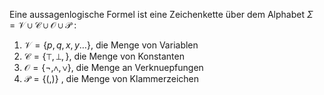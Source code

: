 Eine aussagenlogische Formel ist eine Zeichenkette über dem Alphabet $\Sigma = \mathcal V \cup \mathcal C \cup\mathcal O\cup\mathcal P$ :

1. $\mathcal V = \lbrace p, q , x, y\dots\rbrace$, die Menge von Variablen
2. $\mathcal C= \lbrace \top, \bot, \rbrace$, die Menge von Konstanten
3. $\mathcal O = \lbrace \neg, \land, \lor \rbrace$, die Menge an Verknuepfungen
4. $\mathcal P = \lbrace (,)\rbrace$ , die Menge von Klammerzeichen



